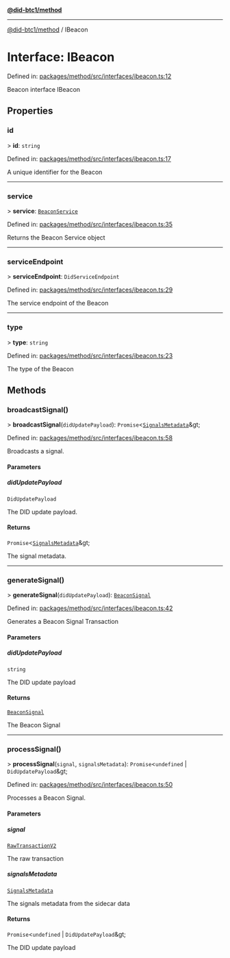 [**@did-btc1/method**](../README.md)

***

[@did-btc1/method](../globals.md) / IBeacon

# Interface: IBeacon

Defined in: [packages/method/src/interfaces/ibeacon.ts:12](https://github.com/dcdpr/did-btc1-js/blob/4ab6f9915d95beed9bc633644c9db1539395f512/packages/method/src/interfaces/ibeacon.ts#L12)

Beacon interface
 IBeacon

## Properties

### id

&gt; **id**: `string`

Defined in: [packages/method/src/interfaces/ibeacon.ts:17](https://github.com/dcdpr/did-btc1-js/blob/4ab6f9915d95beed9bc633644c9db1539395f512/packages/method/src/interfaces/ibeacon.ts#L17)

A unique identifier for the Beacon

***

### service

&gt; **service**: [`BeaconService`](BeaconService.md)

Defined in: [packages/method/src/interfaces/ibeacon.ts:35](https://github.com/dcdpr/did-btc1-js/blob/4ab6f9915d95beed9bc633644c9db1539395f512/packages/method/src/interfaces/ibeacon.ts#L35)

Returns the Beacon Service object

***

### serviceEndpoint

&gt; **serviceEndpoint**: `DidServiceEndpoint`

Defined in: [packages/method/src/interfaces/ibeacon.ts:29](https://github.com/dcdpr/did-btc1-js/blob/4ab6f9915d95beed9bc633644c9db1539395f512/packages/method/src/interfaces/ibeacon.ts#L29)

The service endpoint of the Beacon

***

### type

&gt; **type**: `string`

Defined in: [packages/method/src/interfaces/ibeacon.ts:23](https://github.com/dcdpr/did-btc1-js/blob/4ab6f9915d95beed9bc633644c9db1539395f512/packages/method/src/interfaces/ibeacon.ts#L23)

The type of the Beacon

## Methods

### broadcastSignal()

&gt; **broadcastSignal**(`didUpdatePayload`): `Promise`\<[`SignalsMetadata`](../type-aliases/SignalsMetadata.md)\&gt;

Defined in: [packages/method/src/interfaces/ibeacon.ts:58](https://github.com/dcdpr/did-btc1-js/blob/4ab6f9915d95beed9bc633644c9db1539395f512/packages/method/src/interfaces/ibeacon.ts#L58)

Broadcasts a signal.

#### Parameters

##### didUpdatePayload

`DidUpdatePayload`

The DID update payload.

#### Returns

`Promise`\<[`SignalsMetadata`](../type-aliases/SignalsMetadata.md)\&gt;

The signal metadata.

***

### generateSignal()

&gt; **generateSignal**(`didUpdatePayload`): [`BeaconSignal`](BeaconSignal.md)

Defined in: [packages/method/src/interfaces/ibeacon.ts:42](https://github.com/dcdpr/did-btc1-js/blob/4ab6f9915d95beed9bc633644c9db1539395f512/packages/method/src/interfaces/ibeacon.ts#L42)

Generates a Beacon Signal Transaction

#### Parameters

##### didUpdatePayload

`string`

The DID update payload

#### Returns

[`BeaconSignal`](BeaconSignal.md)

The Beacon Signal

***

### processSignal()

&gt; **processSignal**(`signal`, `signalsMetadata`): `Promise`\<`undefined` \| `DidUpdatePayload`\&gt;

Defined in: [packages/method/src/interfaces/ibeacon.ts:50](https://github.com/dcdpr/did-btc1-js/blob/4ab6f9915d95beed9bc633644c9db1539395f512/packages/method/src/interfaces/ibeacon.ts#L50)

Processes a Beacon Signal.

#### Parameters

##### signal

[`RawTransactionV2`](RawTransactionV2.md)

The raw transaction

##### signalsMetadata

[`SignalsMetadata`](../type-aliases/SignalsMetadata.md)

The signals metadata from the sidecar data

#### Returns

`Promise`\<`undefined` \| `DidUpdatePayload`\&gt;

The DID update payload
